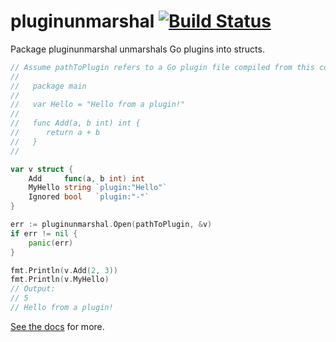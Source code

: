 # pluginunmarshal [![Build Status](https://secure.travis-ci.org/tcard/pluginunmarshal.svg?branch=master)](http://travis-ci.org/tcard/pluginunmarshal)

Package pluginunmarshal unmarshals Go plugins into structs.

```go
// Assume pathToPlugin refers to a Go plugin file compiled from this code:
//
//   package main
//
//   var Hello = "Hello from a plugin!"
//
//   func Add(a, b int) int {
//      return a + b
//   }
//

var v struct {
    Add     func(a, b int) int
    MyHello string `plugin:"Hello"`
    Ignored bool   `plugin:"-"`
}

err := pluginunmarshal.Open(pathToPlugin, &v)
if err != nil {
    panic(err)
}

fmt.Println(v.Add(2, 3))
fmt.Println(v.MyHello)
// Output:
// 5
// Hello from a plugin!
```

[See the docs](https://godoc.org/github.com/tcard/pluginunmarshal) for more.
